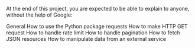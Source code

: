 At the end of this project, you are expected to be able to explain to anyone, without the help of Google:

General
How to use the Python package requests
How to make HTTP GET request
How to handle rate limit
How to handle pagination
How to fetch JSON resources
How to manipulate data from an external service

